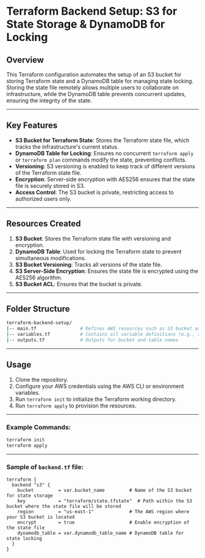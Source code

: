 # Terraform Backend Setup: S3 for State Storage & DynamoDB for Locking

## Overview

This Terraform configuration automates the setup of an S3 bucket for storing Terraform state and a DynamoDB table for managing state locking. Storing the state file remotely allows multiple users to collaborate on infrastructure, while the DynamoDB table prevents concurrent updates, ensuring the integrity of the state.

---

## Key Features
- **S3 Bucket for Terraform State**: Stores the Terraform state file, which tracks the infrastructure's current status.
- **DynamoDB Table for Locking**: Ensures no concurrent `terraform apply` or `terraform plan` commands modify the state, preventing conflicts.
- **Versioning**: S3 versioning is enabled to keep track of different versions of the Terraform state file.
- **Encryption**: Server-side encryption with AES256 ensures that the state file is securely stored in S3.
- **Access Control**: The S3 bucket is private, restricting access to authorized users only.

---

## Resources Created
1. **S3 Bucket**: Stores the Terraform state file with versioning and encryption.
2. **DynamoDB Table**: Used for locking the Terraform state to prevent simultaneous modifications.
3. **S3 Bucket Versioning**: Tracks all versions of the state file.
4. **S3 Server-Side Encryption**: Ensures the state file is encrypted using the AES256 algorithm.
5. **S3 Bucket ACL**: Ensures that the bucket is private.

---

## Folder Structure

```bash
terraform-backend-setup/
|-- main.tf                # Defines AWS resources such as S3 bucket and DynamoDB table
|-- variables.tf           # Contains all variable definitions (e.g., region, bucket name)
|-- outputs.tf             # Outputs for bucket and table names
```

---

## Usage

1. Clone the repository.
2. Configure your AWS credentials using the AWS CLI or environment variables.
3. Run `terraform init` to initialize the Terraform working directory.
4. Run `terraform apply` to provision the resources.

---

### Example Commands:

```bash
terraform init
terraform apply
```

---

### Sample of `backend.tf` file:

```hcl
terraform {
  backend "s3" {
    bucket         = var.bucket_name         # Name of the S3 bucket for state storage
    key            = "terraform/state.tfstate"  # Path within the S3 bucket where the state file will be stored
    region         = "us-east-1"             # The AWS region where your S3 bucket is located
    encrypt        = true                    # Enable encryption of the state file
    dynamodb_table = var.dynamodb_table_name # DynamoDB table for state locking
  }
}
```